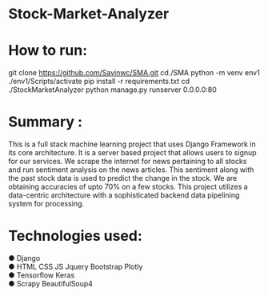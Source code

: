 # Stock-Market-Analyzer

# How to run:
git clone https://github.com/Savinwc/SMA.git
cd./SMA
python -m venv env1
./env1/Scripts/activate
pip install -r requirements.txt
cd ./StockMarketAnalyzer
python manage.py runserver 0.0.0.0:80

# Summary :
This is a full stack machine learning project that uses Django Framework in its core architecture. It is a server
based project that allows users to signup for our services. We scrape the internet for news pertaining to all stocks
and run sentiment analysis on the news articles. This sentiment along with the past stock data is used to predict
the change in the stock. We are obtaining accuracies of upto 70% on a few stocks. This project utilizes a data-centric architecture with a sophisticated backend data pipelining system for processing.

# Technologies used:
● Django<br>
● HTML CSS JS Jquery Bootstrap Plotly<br>
● Tensorflow Keras<br>
● Scrapy BeautifulSoup4<br>

